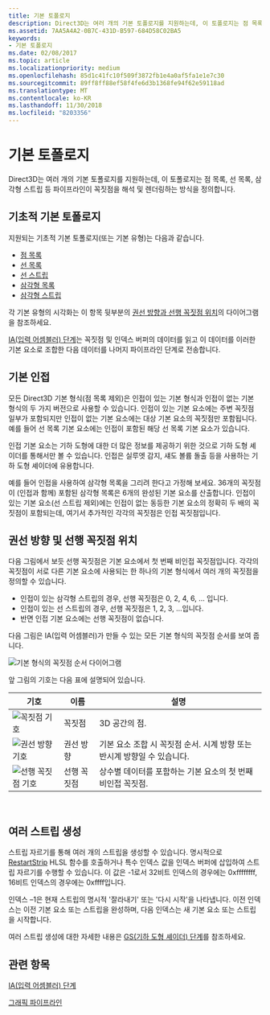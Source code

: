 ```yaml
---
title: 기본 토폴로지
description: Direct3D는 여러 개의 기본 토폴로지를 지원하는데, 이 토폴로지는 점 목록, 선 목록, 삼각형 스트립 등 파이프라인이 꼭짓점을 해석 및 렌더링하는 방식을 정의합니다.
ms.assetid: 7AA5A4A2-0B7C-431D-B597-684D58C02BA5
keywords:
- 기본 토폴로지
ms.date: 02/08/2017
ms.topic: article
ms.localizationpriority: medium
ms.openlocfilehash: 85d1c41fc10f509f3872fb1e4a0af5fa1e1e7c30
ms.sourcegitcommit: 89ff8ff88ef58f4fe6d3b1368fe94f62e59118ad
ms.translationtype: MT
ms.contentlocale: ko-KR
ms.lasthandoff: 11/30/2018
ms.locfileid: "8203356"
---
```

# <a name="primitive-topologies"></a>기본 토폴로지


Direct3D는 여러 개의 기본 토폴로지를 지원하는데, 이 토폴로지는 점 목록, 선 목록, 삼각형 스트립 등 파이프라인이 꼭짓점을 해석 및 렌더링하는 방식을 정의합니다.

## <a name="span-idprimitivetypesspanspan-idprimitivetypesspanspan-idprimitivetypesspanbasic-primitive-topologies"></a><span id="Primitive_Types"></span><span id="primitive_types"></span><span id="PRIMITIVE_TYPES"></span>기초적 기본 토폴로지


지원되는 기초적 기본 토폴로지(또는 기본 유형)는 다음과 같습니다.

-   [점 목록](point-lists.md)
-   [선 목록](line-lists.md)
-   [선 스트립](line-strips.md)
-   [삼각형 목록](triangle-lists.md)
-   [삼각형 스트립](triangle-strips.md)

각 기본 유형의 시각화는 이 항목 뒷부분의 [권선 방향과 선행 꼭짓점 위치](#winding-direction-and-leading-vertex-positions)의 다이어그램을 참조하세요.

[IA(입력 어셈블러) 단계](input-assembler-stage--ia-.md)는 꼭짓점 및 인덱스 버퍼의 데이터를 읽고 이 데이터를 이러한 기본 요소로 조합한 다음 데이터를 나머지 파이프라인 단계로 전송합니다.

## <a name="span-idprimitiveadjacencyspanspan-idprimitiveadjacencyspanspan-idprimitiveadjacencyspanprimitive-adjacency"></a><span id="Primitive_Adjacency"></span><span id="primitive_adjacency"></span><span id="PRIMITIVE_ADJACENCY"></span>기본 인접


모든 Direct3D 기본 형식(점 목록 제외)은 인접이 있는 기본 형식과 인접이 없는 기본 형식의 두 가지 버전으로 사용할 수 있습니다. 인접이 있는 기본 요소에는 주변 꼭짓점 일부가 포함되지만 인접이 없는 기본 요소에는 대상 기본 요소의 꼭짓점만 포함됩니다. 예를 들어 선 목록 기본 요소에는 인접이 포함된 해당 선 목록 기본 요소가 있습니다.

인접 기본 요소는 기하 도형에 대한 더 많은 정보를 제공하기 위한 것으로 기하 도형 셰이더를 통해서만 볼 수 있습니다. 인접은 실루엣 감지, 섀도 볼륨 돌출 등을 사용하는 기하 도형 셰이더에 유용합니다.

예를 들어 인접을 사용하여 삼각형 목록을 그리려 한다고 가정해 보세요. 36개의 꼭짓점이 (인접과 함께) 포함된 삼각형 목록은 6개의 완성된 기본 요소를 산출합니다. 인접이 있는 기본 요소(선 스트립 제외)에는 인접이 없는 동등한 기본 요소의 정확히 두 배의 꼭짓점이 포함되는데, 여기서 추가적인 각각의 꼭짓점은 인접 꼭짓점입니다.

## <a name="span-idwindingdirectionandleadingvertexpositionsspanspan-idwindingdirectionandleadingvertexpositionsspanspan-idwindingdirectionandleadingvertexpositionsspanspan-idwinding-direction-and-leading-vertex-positionsspanwinding-direction-and-leading-vertex-positions"></a><span id="Winding_Direction_and_Leading_Vertex_Positions"></span><span id="winding_direction_and_leading_vertex_positions"></span><span id="WINDING_DIRECTION_AND_LEADING_VERTEX_POSITIONS"></span><span id="winding-direction-and-leading-vertex-positions"></span>권선 방향 및 선행 꼭짓점 위치


다음 그림에서 보듯 선행 꼭짓점은 기본 요소에서 첫 번째 비인접 꼭짓점입니다. 각각의 꼭짓점이 서로 다른 기본 요소에 사용되는 한 하나의 기본 형식에서 여러 개의 꼭짓점을 정의할 수 있습니다.

-   인접이 있는 삼각형 스트립의 경우, 선행 꼭짓점은 0, 2, 4, 6, ... 입니다.
-   인접이 있는 선 스트립의 경우, 선행 꼭짓점은 1, 2, 3, ...입니다.
-   반면 인접 기본 요소에는 선행 꼭짓점이 없습니다.

다음 그림은 IA(입력 어셈블러)가 만들 수 있는 모든 기본 형식의 꼭짓점 순서를 보여 줍니다.

![기본 형식의 꼭짓점 순서 다이어그램](images/d3d10-primitive-topologies.png)

앞 그림의 기호는 다음 표에 설명되어 있습니다.

| 기호                                                                                   | 이름              | 설명                                                                         |
|------------------------------------------------------------------------------------------|-------------------|-------------------------------------------------------------------------------------|
| ![꼭짓점 기호](images/d3d10-primitive-topologies-vertex.png)                     | 꼭짓점            | 3D 공간의 점.                                                                |
| ![권선 방향 기호](images/d3d10-primitive-topologies-winding-direction.png) | 권선 방향 | 기본 요소 조합 시 꼭짓점 순서. 시계 방향 또는 반시계 방향일 수 있습니다. |
| ![선행 꼭짓점 기호](images/d3d10-primitive-topologies-leading-vertex.png)       | 선행 꼭짓점    | 상수별 데이터를 포함하는 기본 요소의 첫 번째 비인접 꼭짓점.       |

 

## <a name="span-idgeneratingmultiplestripsspanspan-idgeneratingmultiplestripsspanspan-idgeneratingmultiplestripsspangenerating-multiple-strips"></a><span id="Generating_Multiple_Strips"></span><span id="generating_multiple_strips"></span><span id="GENERATING_MULTIPLE_STRIPS"></span>여러 스트립 생성


스트립 자르기를 통해 여러 개의 스트립을 생성할 수 있습니다. 명시적으로 [RestartStrip](https://msdn.microsoft.com/library/windows/desktop/bb509660) HLSL 함수를 호출하거나 특수 인덱스 값을 인덱스 버퍼에 삽입하여 스트립 자르기를 수행할 수 있습니다. 이 값은 -1로서 32비트 인덱스의 경우에는 0xffffffff, 16비트 인덱스의 경우에는 0xffff입니다.

인덱스 –1은 현재 스트립의 명시적 '잘라내기' 또는 '다시 시작'을 나타냅니다. 이전 인덱스는 이전 기본 요소 또는 스트립을 완성하며, 다음 인덱스는 새 기본 요소 또는 스트립을 시작합니다.

여러 스트립 생성에 대한 자세한 내용은 [GS(기하 도형 셰이더) 단계](geometry-shader-stage--gs-.md)를 참조하세요.

## <a name="span-idrelated-topicsspanrelated-topics"></a><span id="related-topics"></span>관련 항목


[IA(입력 어셈블러) 단계](input-assembler-stage--ia-.md)

[그래픽 파이프라인](graphics-pipeline.md)

 

 




